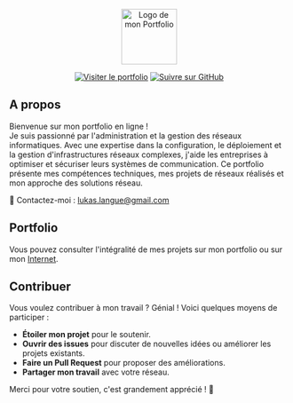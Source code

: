 <p align="center">
  <a href="https://lucky11245.github.io/Portfolio/" target="_blank"><img width="100" src="https://lucky11245.github.io/Portfolio/images/Router.png" alt="Logo de mon Portfolio"></a>
</p>

<p align="center">
  <a href="https://lucky11245.github.io/Portfolio/"><img src="https://img.shields.io/badge/visiter%20le%20portfolio-%20-%23ff5733.svg?style=flat-square" alt="Visiter le portfolio"></a>
  <a href="https://github.com/Lucky11245"><img src="https://img.shields.io/github/followers/Lucky11245.svg?style=flat-square&logo=github&label=Suivre" alt="Suivre sur GitHub"></a>
</p>

## A propos

Bienvenue sur mon portfolio en ligne !<br />
Je suis passionné par l'administration et la gestion des réseaux informatiques. Avec une expertise dans la configuration, le déploiement et la gestion d'infrastructures réseaux complexes, j'aide les entreprises à optimiser et sécuriser leurs systèmes de communication. Ce portfolio présente mes compétences techniques, mes projets de réseaux réalisés et mon approche des solutions réseau.

📧 Contactez-moi : [lukas.langue@gmail.com](mailto:lukas.langue@gmail.com)

## Portfolio
Vous pouvez consulter l'intégralité de mes projets sur mon portfolio ou sur mon [Internet](https://lucky11245.github.io/Portfolio/).

## Contribuer

Vous voulez contribuer à mon travail ? Génial ! Voici quelques moyens de participer :
- **Étoiler mon projet** pour le soutenir.
- **Ouvrir des issues** pour discuter de nouvelles idées ou améliorer les projets existants.
- **Faire un Pull Request** pour proposer des améliorations.
- **Partager mon travail** avec votre réseau.

Merci pour votre soutien, c'est grandement apprécié ! :pray:
